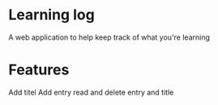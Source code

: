 # Learning log
A web application to help keep track of what you're learning

# Features
Add titel
Add entry
read and delete entry and title